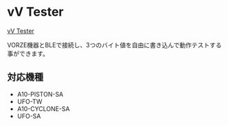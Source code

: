 # vV Tester

[vV Tester](https://vulpine-vixen.github.io/tester/)

VORZE機器とBLEで接続し、3つのバイト値を自由に書き込んで動作テストする事ができます。

## 対応機種
- A10-PISTON-SA
- UFO-TW
- A10-CYCLONE-SA
- UFO-SA
